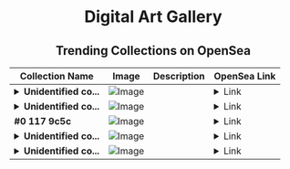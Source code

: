 <div align="center">

# Digital Art Gallery

## Trending Collections on OpenSea

| Collection Name                       | Image                                                                                     | Description                       | OpenSea Link                                                                                          |
|---------------------------------------|-------------------------------------------------------------------------------------------|-----------------------------------|--------------------------------------------------------------------------------------------------------|
| **<details><summary>Unidentified co...</summary>Unidentified contract 95c320d7-3b3c-4ae8-9053-5c385a6d83f9</details>** | ![Image](https://i.seadn.io/s/raw/files/c37dfbbc7db85bb655460718b26fd37e.jpg?w=500&auto=format?w=200&auto=format) |  | <details><summary>Link</summary>[Unidentified contract 95c320d7-3b3c-4ae8-9053-5c385a6d83f9](https://opensea.io/collection/unidentified-contract-95c320d7-3b3c-4ae8-9053-5c38)</details> |
| **<details><summary>Unidentified co...</summary>Unidentified contract 03cb924b-4f2a-4257-b25b-7bb8c20281ae</details>** | ![Image](https://i.seadn.io/s/raw/files/e86404459f0a28661c41bd910f8b5899.png?w=500&auto=format?w=200&auto=format) |  | <details><summary>Link</summary>[Unidentified contract 03cb924b-4f2a-4257-b25b-7bb8c20281ae](https://opensea.io/collection/unidentified-contract-03cb924b-4f2a-4257-b25b-7bb8)</details> |
| **#0 117 9c5c** | ![Image](https://i.seadn.io/s/raw/files/f053834f05a4c1a44a3127b0358dc117.jpg?w=500&auto=format?w=200&auto=format) |  | <details><summary>Link</summary>[#0 117 9c5c](https://opensea.io/collection/0-117-9c5c-1)</details> |
| **<details><summary>Unidentified co...</summary>Unidentified contract 76a82b15-3b69-4b70-ab9e-3c7ca49f74c6</details>** | ![Image](https://i.seadn.io/s/raw/files/1a5902a65b73520349e52c048baee5e0.png?w=500&auto=format?w=200&auto=format) |  | <details><summary>Link</summary>[Unidentified contract 76a82b15-3b69-4b70-ab9e-3c7ca49f74c6](https://opensea.io/collection/unidentified-contract-76a82b15-3b69-4b70-ab9e-3c7c)</details> |
| **<details><summary>Unidentified co...</summary>Unidentified contract 3cde98af-b74d-4426-b20a-b174573a48d0</details>** | ![Image](https://i.seadn.io/s/raw/files/e86404459f0a28661c41bd910f8b5899.png?w=500&auto=format?w=200&auto=format) |  | <details><summary>Link</summary>[Unidentified contract 3cde98af-b74d-4426-b20a-b174573a48d0](https://opensea.io/collection/unidentified-contract-3cde98af-b74d-4426-b20a-b174)</details> |

</div>